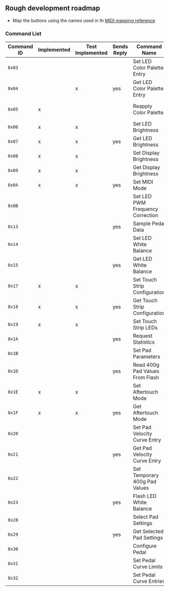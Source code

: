 ## Rough development roadmap

- Map the buttons using the names used in th [MIDI mapping reference](https://github.com/Ableton/push-interface/blob/master/doc/AbletonPush2MIDIDisplayInterface.asc#23-midi-mapping)





### Command List
|Command ID|Implemented|Test Implemented|Sends Reply|Command Name|[Chapter](https://github.com/Ableton/push-interface/blob/master/doc/AbletonPush2MIDIDisplayInterface.asc)|
|----------|------|-----------|-----------|------------|-------|
|`0x03` |   |   | |Set LED Color Palette Entry  |RGB LED Color Processing
|`0x04` |   | x |yes|Get LED Color Palette Entry | RGB LED Color Processing
|`0x05` | x |   | |Reapply Color Palette | RGB LED Color Processing
|`0x06` | x | x | |Set LED Brightness   |Global LED Brightness
|`0x07` | x | x |yes|Get LED Brightness | Global LED Brightness
|`0x08` | x | x | |Set Display Brightness |Display Backlight
|`0x09` | x | x | |Get Display Brightness |Display Backlight
|`0x0A` | x | x |yes|Set MIDI Mode |MIDI Mode
|`0x0B` |   |   | |Set LED PWM Frequency Correction |PWM Frequency
|`0x13` |   |   |yes|Sample Pedal Data |Pedal Sampling
|`0x14` |   |   | |Set LED White Balance  |White Balance
|`0x15` |   |   |yes|Get LED White Balance|White Balance
|`0x17` | x | x | |Set Touch Strip Configuration  |Touch Strip
|`0x18` | x | x |yes|Get Touch Strip Configuration|Touch Strip
|`0x19` | x | x | |Set Touch Strip LEDs|Touch Strip
|`0x1A` |   |   |yes|Request Statistics |Statistics
|`0x1B` |   |   | |Set Pad Parameters |Pad Parameters
|`0x1D` |   |   |yes|Read 400g Pad Values From Flash |Individual Pad Calibration
|`0x1E` | x | x | |Set Aftertouch Mode |Aftertouch
|`0x1F` | x | x |yes|Get Aftertouch Mode|Aftertouch
|`0x20` |   |  | |Set Pad Velocity Curve Entry |Velocity Curve
|`0x21` |   |  |yes|Get Pad Velocity Curve Entry|Velocity Curve
|`0x22` |   |  | |Set Temporary 400g Pad Values |Individual Pad Calibration
|`0x23` |   |  |yes|Flash LED White Balance|White Balance
|`0x28` |   |  | |Select Pad Settings |Pad Settings
|`0x29` |   |  |yes|Get Selected Pad Settings|Pad Settings
|`0x30` |   |  | |Configure Pedal |Pedal Configuration
|`0x31` |   |  | |Set Pedal Curve Limits|Pedal Configuration
|`0x32` |   |  | |Set Pedal Curve Entries|Pedal Configuration
